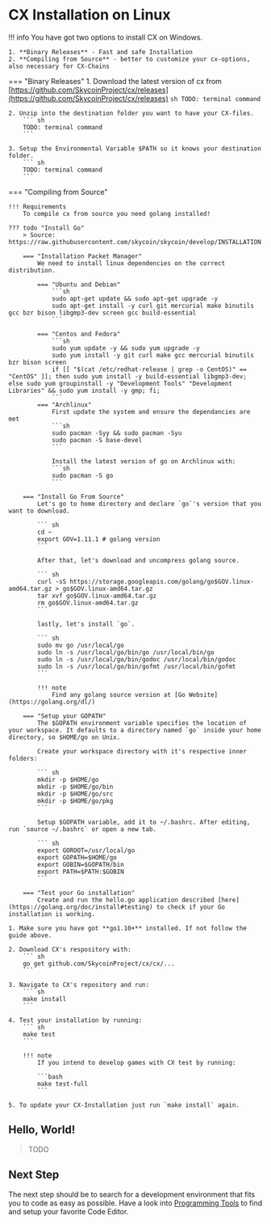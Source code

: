 # CX Installation on Linux

!!! info
    You have got two options to install CX on Windows.

    1. **Binary Releases** - Fast and safe Installation
    2. **Compiling from Source** - better to customize your cx-options, also necessary for CX-Chains

=== "Binary Releases"
    1. Download the latest version of cx from [https://github.com/SkycoinProject/cx/releases](https://github.com/SkycoinProject/cx/releases)
        ``` sh
        TODO: terminal command
        ```

    2. Unzip into the destination folder you want to have your CX-files.
        ``` sh
        TODO: terminal command
        ```

    3. Setup the Environmental Variable $PATH so it knows your destination folder.
        ``` sh
        TODO: terminal command
        ```

=== "Compiling from Source"

    !!! Requirements
        To compile cx from source you need golang installed!

    ??? todo "Install Go"
        > Source: https://raw.githubusercontent.com/skycoin/skycoin/develop/INSTALLATION.md

        === "Installation Packet Manager"
            We need to install linux dependencies on the correct distribution.

            === "Ubuntu and Debian"
                ```sh
                sudo apt-get update && sudo apt-get upgrade -y
                sudo apt-get install -y curl git mercurial make binutils gcc bzr bison libgmp3-dev screen gcc build-essential
                ```

            === "Centos and Fedora"
                ```sh
                sudo yum update -y && sudo yum upgrade -y
                sudo yum install -y git curl make gcc mercurial binutils bzr bison screen
                if [[ "$(cat /etc/redhat-release | grep -o CentOS)" == "CentOS" ]]; then sudo yum install -y build-essential libgmp3-dev; else sudo yum groupinstall -y "Development Tools" "Development Libraries" && sudo yum install -y gmp; fi;
                ```
            === "Archlinux"
                First update the system and ensure the dependancies are met
                ```sh
                sudo pacman -Syy && sudo pacman -Syu
                sudo pacman -S base-devel
                ```

                Install the latest version of go on Archlinux with:
                ```sh
                sudo pacman -S go
                ```

        === "Install Go From Source"
            Let's go to home directory and declare `go`'s version that you want to download.

            ``` sh
            cd ~
            export GOV=1.11.1 # golang version
            ```

            After that, let's download and uncompress golang source.

            ``` sh
            curl -sS https://storage.googleapis.com/golang/go$GOV.linux-amd64.tar.gz > go$GOV.linux-amd64.tar.gz
            tar xvf go$GOV.linux-amd64.tar.gz
            rm go$GOV.linux-amd64.tar.gz
            ```

            lastly, let's install `go`.

            ``` sh
            sudo mv go /usr/local/go
            sudo ln -s /usr/local/go/bin/go /usr/local/bin/go
            sudo ln -s /usr/local/go/bin/godoc /usr/local/bin/godoc
            sudo ln -s /usr/local/go/bin/gofmt /usr/local/bin/gofmt
            ```

            !!! note
                Find any golang source version at [Go Website](https://golang.org/dl/)

        === "Setup your GOPATH"
            The $GOPATH environment variable specifies the location of your workspace. It defaults to a directory named `go` inside your home directory, so $HOME/go on Unix.

            Create your workspace directory with it's respective inner folders:

            ``` sh
            mkdir -p $HOME/go
            mkdir -p $HOME/go/bin
            mkdir -p $HOME/go/src
            mkdir -p $HOME/go/pkg
            ```

            Setup $GOPATH variable, add it to ~/.bashrc. After editing, run `source ~/.bashrc` or open a new tab.

            ``` sh
            export GOROOT=/usr/local/go
            export GOPATH=$HOME/go
            export GOBIN=$GOPATH/bin
            export PATH=$PATH:$GOBIN
            ```

        === "Test your Go installation"
            Create and run the hello.go application described [here](https://golang.org/doc/install#testing) to check if your Go installation is working.

    1. Make sure you have got **go1.10+** installed. If not follow the guide above.

    2. Download CX's respository with:
        ``` sh
        go get github.com/SkycoinProject/cx/cx/...
        ```

    3. Navigate to CX's repository and run:
        ``` sh
        make install
        ```

    4. Test your installation by running:
        ``` sh
        make test
        ```

        !!! note
            If you intend to develop games with CX test by running:

            ```bash
            make test-full
            ```

    5. To update your CX-Installation just run `make install` again.

## Hello, World!

> TODO

## Next Step

The next step should be to search for a development environment that fits you to code as easy as possible. Have a look into [Programming Tools](../#programming-tools) to find and setup your favorite Code Editor.